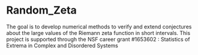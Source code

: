 # Random_Zeta
The goal is to develop numerical methods to verify and extend conjectures about the large values of the Riemann zeta function in short intervals. This project is supported through the NSF career grant #1653602 : Statistics of Extrema in Complex and Disordered Systems
